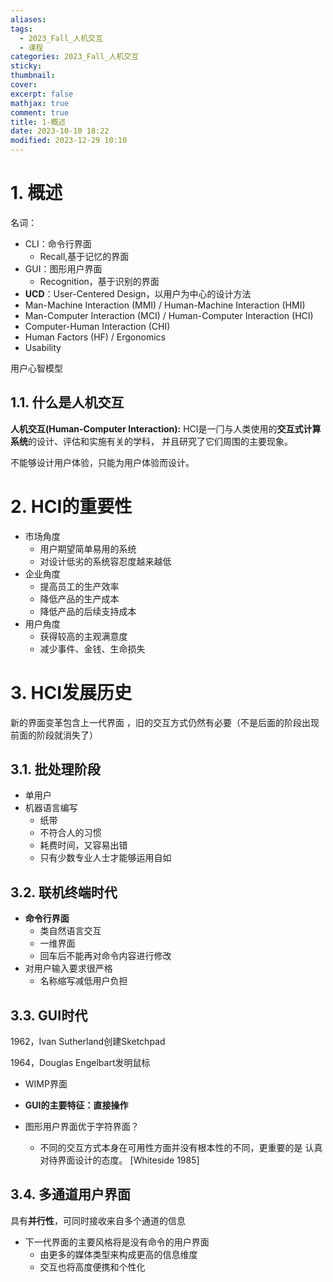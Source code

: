 ```yaml
---
aliases: 
tags:
  - 2023_Fall_人机交互
  - 课程
categories: 2023_Fall_人机交互
sticky: 
thumbnail: 
cover: 
excerpt: false
mathjax: true
comment: true
title: 1-概述
date: 2023-10-10 18:22
modified: 2023-12-29 10:10
---
```


# 1. 概述

名词：

- CLI：命令行界面
	- Recall,基于记忆的界面  
- GUI：图形用户界面
	- Recognition，基于识别的界面
- **UCD**：User-Centered Design，以用户为中心的设计方法
- Man-Machine Interaction (MMI) / Human-Machine Interaction (HMI)
- Man-Computer Interaction (MCI) / Human-Computer Interaction (HCI)
- Computer-Human Interaction (CHI)
- Human Factors (HF) / Ergonomics
- Usability

⽤户⼼智模型

## 1.1. 什么是人机交互

**⼈机交互(Human-Computer Interaction):** HCI是⼀⻔与⼈类使⽤的**交互式计算系统**的设计、评估和实施有关的学科， 并且研究了它们周围的主要现象。

不能够设计用户体验，只能为用户体验而设计。

# 2. HCI的重要性

- 市场角度
	- 用户期望简单易用的系统
	- 对设计低劣的系统容忍度越来越低
- 企业角度
	- 提高员工的生产效率
	- 降低产品的生产成本
	- 降低产品的后续支持成本
- 用户角度
	- 获得较高的主观满意度
	- 减少事件、金钱、生命损失

# 3. HCI发展历史

新的界面变革包含上一代界面 ，旧的交互方式仍然有必要（不是后⾯的阶段出现前⾯的阶段就消失了）

## 3.1. 批处理阶段

- 单用户
- 机器语言编写
	- 纸带
	- 不符合人的习惯
	- 耗费时间，又容易出错
	- 只有少数专业人士才能够运用自如

## 3.2. 联机终端时代

- **命令行界面**
	- 类自然语言交互
	- 一维界面
	- 回车后不能再对命令内容进行修改
- 对用户输入要求很严格
	- 名称缩写减低用户负担

## 3.3. GUI时代

1962，Ivan Sutherland创建Sketchpad

1964，Douglas Engelbart发明鼠标

- WIMP界面

- **GUI的主要特征：直接操作**
- 图形用户界面优于字符界面？
	- 不同的交互方式本身在可用性方面并没有根本性的不同，更重要的是 认真对待界面设计的态度。 [Whiteside 1985]

## 3.4. 多通道⽤户界⾯

具有**并行性**，可同时接收来自多个通道的信息

- 下一代界面的主要风格将是没有命令的用户界面
	- 由更多的媒体类型来构成更高的信息维度
	- 交互也将高度便携和个性化

